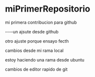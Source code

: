 # miPrimerRepositorio

mi primera contribucion para github

----un ajsute desde github 

otro  ajuste porque ensayo fecth


cambios desde mi rama local

estoy haciendo una rama desde ubuntu

cambios de editor rapido de git
